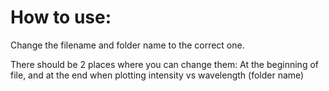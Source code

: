 # How to use:
Change the filename and folder name to the correct one.

There should be 2 places where you can change them: At the beginning of file, and at the end when plotting intensity vs wavelength (folder name)
